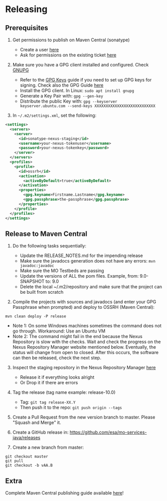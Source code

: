 Releasing
=========

Prerequisites
-------------

1. Get permissions to publish on Maven Central (sonatype)
    * Create a user [here][create_user]
    * Ask for permissions on the existing ticket [here][sonatype_ticket]

2. Make sure you have a GPG client installed and configured. Check [GNUPG][gnupg]
    * Refer to the [GPG Keys][example] guide if you need to set up GPG keys for signing. Check also the GPG Guide [here][gnupg_guide]
    * Install the GPG client. In Linux:  `sudo apt install gnupg`
    * Generate a Key Pair with:  `gpg --gen-key`
    * Distribute the public Key with: `gpg --keyserver keyserver.ubuntu.com --send-keys XXXXXXXXXXXXXXXXXXXXXXXXXXX`

3. In `~/.m2/settings.xml`, set the following:

```xml
<settings>
  <servers>
    <server>
      <id>sonatype-nexus-staging</id>
      <username>your-nexus-tokenuser</username>
      <password>your-nexus-tokenkey</password>
    </server>
  </servers>
  <profiles>
    <profile>
      <id>ossrh</id>
      <activation>
        <activeByDefault>true</activeByDefault>
      </activation>
      <properties>
        <gpg.keyname>Firstname.Lastname</gpg.keyname>
        <gpg.passphrase>the-passphrase</gpg.passphrase>
      </properties>
    </profile>
  </profiles>
</settings>
```

Release to Maven Central
-------------

1. Do the following tasks sequentially:
    * Update the RELEASE_NOTES.md for the impending release
    * Make sure the javadocs generation does not have any errors:  `mvn javadoc:javadoc`
    * Make sure the MO Testbeds are passing
    * Update the versions of ALL the pom files. Example, from: 9.0-SNAPSHOT to: 9.0
    * Delete the local ~/.m2/repository and make sure that the project can be built from scratch

2. Compile the projects with sources and javadocs (and enter your GPG Passphrase when prompted) and deploy to OSSRH (Maven Central):
```
mvn clean deploy -P release
```
* Note 1: On some Windows machines sometimes the command does not go through. Workaround: Use an Ubuntu VM
* Note 2: The command might fail in the end because the Nexus Repository is slow with the checks. Wait and check the progress on the Nexus Repository Manager website mentioned below. Eventually, the status will change from open to closed. After this occurs, the software can then be released, check the next step.

3. Inspect the staging repository in the Nexus Repository Manager [here][oss]
    * Release it if everything looks alright 
    * Or Drop it if there are errors

4. Tag the release (tag name example: release-10.0)
    * Tag: `git tag release-XX.Y`
    * Then push it to the repo: `git push origin --tags`

5. Create a Pull Request from the new version branch to master. Please "Squash and Merge" it.

6. Create a GitHub release in: https://github.com/esa/mo-services-java/releases

7. Create a new branch from master:
```
git checkout master
git pull
git checkout -b vAA.B
```

Extra
-------------
Complete Maven Central publishing guide available [here][sonatype_guide]!

 [create_user]: https://issues.sonatype.org/secure/Signup!default.jspa
 [sonatype_ticket]: https://issues.sonatype.org/browse/OSSRH-38566
 [sonatype_guide]: https://central.sonatype.org/publish/publish-guide/
 [gnupg]: https://www.gnupg.org/
 [example]: https://square.github.io/okio/releasing/#prerequisite-gpg-keys
 [gnupg_guide]:  https://central.sonatype.org/publish/requirements/gpg/
 [oss]: https://oss.sonatype.org/#stagingRepositories
